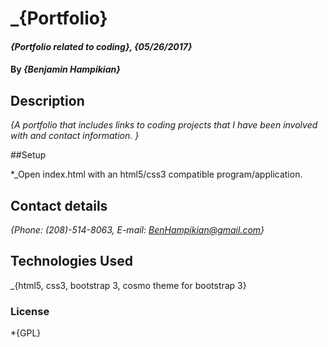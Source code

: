 # _{Portfolio}

#### _{Portfolio related to coding}, {05/26/2017}_

#### By _**{Benjamin Hampikian}**_

## Description

_{A portfolio that includes links to coding projects that I have been involved with and contact information. }_

##Setup

*_Open index.html with an html5/css3 compatible program/application.

## Contact details

_{Phone: (208)-514-8063, E-mail: BenHampikian@gmail.com}_

## Technologies Used

_{html5, css3, bootstrap 3, cosmo theme for bootstrap 3}

### License

*{GPL}
